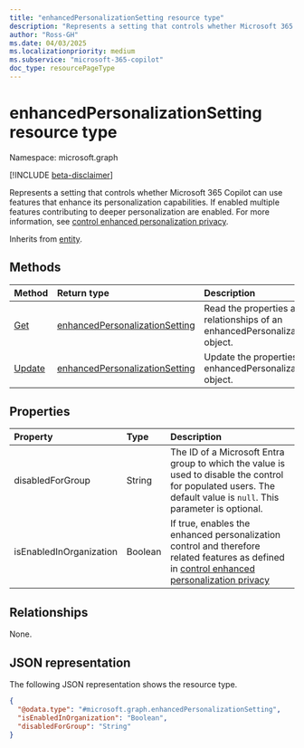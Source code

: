 ```yaml
---
title: "enhancedPersonalizationSetting resource type"
description: "Represents a setting that controls whether Microsoft 365 Copilot can use features that enhance its personalization capabilities."
author: "Ross-GH"
ms.date: 04/03/2025
ms.localizationpriority: medium
ms.subservice: "microsoft-365-copilot"
doc_type: resourcePageType
---
```


# enhancedPersonalizationSetting resource type

Namespace: microsoft.graph

[!INCLUDE [beta-disclaimer](../../includes/beta-disclaimer.md)]

Represents a setting that controls whether Microsoft 365 Copilot can use features that enhance its personalization capabilities. If enabled multiple features contributing to deeper personalization are enabled. For more information, see [control enhanced personalization privacy](/graph/control-enhanced-personalization-privacy).

Inherits from [entity](../resources/entity.md).

## Methods

|Method|Return type|Description|
|:---|:---|:---|
|[Get](../api/enhancedpersonalizationsetting-get.md)|[enhancedPersonalizationSetting](../resources/enhancedpersonalizationsetting.md)|Read the properties and relationships of an enhancedPersonalizationSetting object.|
|[Update](../api/enhancedpersonalizationsetting-update.md)|[enhancedPersonalizationSetting](../resources/enhancedpersonalizationsetting.md)|Update the properties of an enhancedPersonalizationSetting object.|

## Properties

|Property|Type|Description|
|:---|:---|:---|
|disabledForGroup|String|The ID of a Microsoft Entra group to which the value is used to disable the control for populated users. The default value is `null`. This parameter is optional.|
|isEnabledInOrganization|Boolean|If true, enables the enhanced personalization control and therefore related features as defined in [control enhanced personalization privacy](/graph/control-enhanced-personalization-privacy)|

## Relationships

None.

## JSON representation

The following JSON representation shows the resource type.
<!-- {
  "blockType": "resource",
  "@odata.type": "microsoft.graph.enhancedPersonalizationSetting"
}
-->
``` json
{
  "@odata.type": "#microsoft.graph.enhancedPersonalizationSetting",
  "isEnabledInOrganization": "Boolean",
  "disabledForGroup": "String"
}
```
